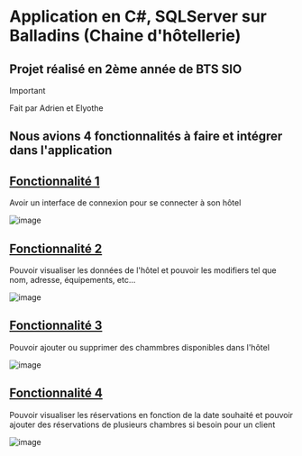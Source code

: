 # Application en C#, SQLServer sur Balladins (Chaine d'hôtellerie)
## Projet réalisé en 2ème année de BTS SIO
>[!IMPORTANT]
> Fait par Adrien et Elyothe

## Nous avions 4 fonctionnalités à faire et intégrer dans l'application
## **<ins>Fonctionnalité 1**</ins>
Avoir un interface de connexion pour se connecter à son hôtel

![image](https://github.com/ItsKiruaPC/AP-PRO-Balladins-2-annee/assets/77117153/c13ef244-bbfc-44df-81a2-e21e044b56d8)

## **<ins>Fonctionnalité 2**</ins>
Pouvoir visualiser les données de l'hôtel et pouvoir les modifiers tel que nom, adresse, équipements, etc...

![image](https://github.com/ItsKiruaPC/AP-PRO-Balladins-2-annee/assets/77117153/037a7483-42d3-496b-bc90-0373065f7ef6)


## **<ins>Fonctionnalité 3**</ins>
Pouvoir ajouter ou supprimer des chammbres disponibles dans l'hôtel

![image](https://github.com/ItsKiruaPC/AP-PRO-Balladins-2-annee/assets/77117153/5f064dca-dcaa-40b9-a75a-e134190f7798)


## **<ins>Fonctionnalité 4**</ins>
Pouvoir visualiser les réservations en fonction de la date souhaité et pouvoir ajouter des réservations de plusieurs chambres si besoin pour un client

![image](https://github.com/ItsKiruaPC/AP-PRO-Balladins-2-annee/assets/77117153/6e1a2440-3386-4976-9466-3d75a72950bb)
